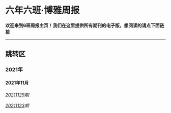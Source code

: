 # 六年六班·博雅周报

**欢迎来到6班周报主页！我们在这里提供所有期刊的电子版，想阅读的请点下面链接**

---

## 跳转区
### 2021年
#### 2021年11月

*[20211129](https://weekly-news-class6.github.io/20211129)期*

*[20211123](https://weekly-news-class6.github.io/20211123)期*
